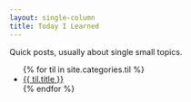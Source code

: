 ```yaml
---
layout: single-column
title: Today I Learned
---
```


Quick posts, usually about single small topics.

<ul>
  {% for til in site.categories.til %}
  <li>
    <a href="{{ til.url }}">{{ til.title }}</a>
  </li>
  {% endfor %}
</ul>
<br/>